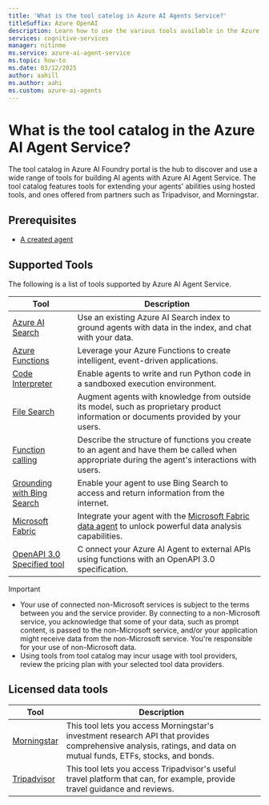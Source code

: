 ```yaml
---
title: 'What is the tool catelog in Azure AI Agents Service?'
titleSuffix: Azure OpenAI
description: Learn how to use the various tools available in the Azure AI Agents Service.
services: cognitive-services
manager: nitinme
ms.service: azure-ai-agent-service
ms.topic: how-to
ms.date: 03/12/2025
author: aahill
ms.author: aahi
ms.custom: azure-ai-agents
---
```


# What is the tool catalog in the Azure AI Agent Service? 

The tool catalog in Azure AI Foundry portal is the hub to discover and use a wide range of tools for building AI agents with Azure AI Agent Service. The tool catalog features tools for extending your agents' abilities using hosted tools, and ones offered from partners such as Tripadvisor, and Morningstar. 

## Prerequisites 

* [A created agent](../../quickstart.md) 

## Supported Tools 

The following is a list of tools supported by Azure AI Agent Service. 

|Tool  |Description  |
|---------|---------|
|[Azure AI Search](./azure-ai-search.md)     | Use an existing Azure AI Search index to ground agents with data in the index, and chat with your data.        |
|[Azure Functions](./azure-functions.md)     | Leverage your Azure Functions to create intelligent, event-driven applications.        |
|[Code Interpreter](./code-interpreter.md)     | Enable agents to write and run Python code in a sandboxed execution environment.         |
|[File Search](./file-search.md)     | Augment agents with knowledge from outside its model, such as proprietary product information or documents provided by your users.          |
|[Function calling](./function-calling.md)     |Describe the structure of functions you create to an agent and have them be called when appropriate during the agent's interactions with users.         |
|[Grounding with Bing Search](./bing-grounding.md)     | Enable your agent to use Bing Search to access and return information from the internet.         |
| [Microsoft Fabric](./fabric.md) | Integrate your agent with the [Microsoft Fabric data agent](https://go.microsoft.com/fwlink/?linkid=2312815) to unlock powerful data analysis capabilities. |
| [OpenAPI 3.0 Specified tool ](./openapi-spec.md) | C    onnect your Azure AI Agent to external APIs using functions with an OpenAPI 3.0 specification. |

> [!IMPORTANT]
> * Your use of connected non-Microsoft services is subject to the terms between you and the service provider. By connecting to a non-Microsoft service, you acknowledge that some of your data, such as prompt content, is passed to the non-Microsoft service, and/or your application might receive data from the non-Microsoft service. You're responsible for your use of non-Microsoft data. 
> * Using tools from tool catalog may incur usage with tool providers, review the pricing plan with your selected tool data providers. 

## Licensed data tools

|Tool  |Description  |
|---------|---------|
| [Morningstar](./morningstar.md) | This tool lets you access Morningstar's investment research API that provides comprehensive analysis, ratings, and data on mutual funds, ETFs, stocks, and bonds. |
| [Tripadvisor](./tripadvisor.md) | This tool lets you access Tripadvisor's useful travel platform that can, for example, provide travel guidance and reviews. |
 